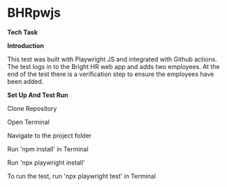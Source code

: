 # BHRpwjs
**Tech Task**

**Introduction**

This test was built with Playwright JS and integrated with Github actions. The test logs in to the Bright HR web app and adds two employees. At the end of the test there is a verification step to ensure the employees have been added.

**Set Up And Test Run**

Clone Repository

Open Terminal

Navigate to the project folder

Run 'npm install' in Terminal

Run 'npx playwright install'

To run the test, run 'npx playwright test' in Terminal


